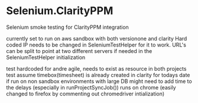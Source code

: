 Selenium.ClarityPPM
===================

Selenium smoke testing for ClarityPPM integration

currently set to run on aws sandbox with both versionone and clarity 
Hard coded IP needs to be changed in SeleniumTestHelper for it to work.
URL's can be split to point at two different servers if needed in the SeleniumTestHelper initialization

test hardcoded for andre agile, needs to exist as resource in both projects
test assume timebox(timesheet) is already created in clarity for todays date
 if run on non sandbox environments with large DB might need to add time to the delays (especially in runProjectSyncJob())
 runs on chrome (easily changed to firefox by commenting out chromedriver intialization)